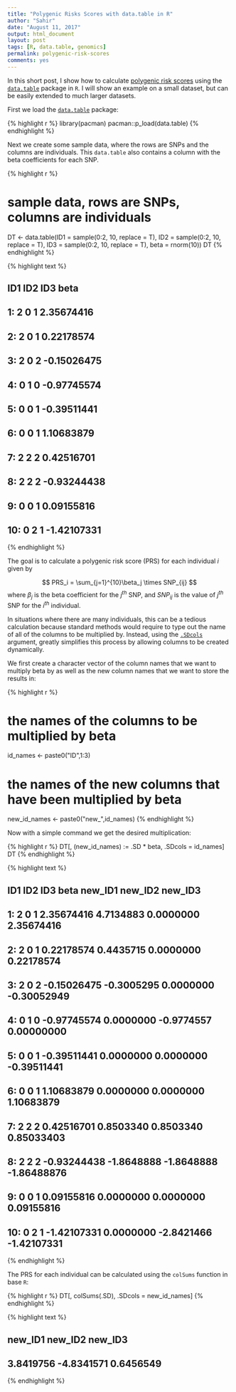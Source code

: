 ```yaml
---
title: "Polygenic Risks Scores with data.table in R"
author: "Sahir"
date: "August 11, 2017"
output: html_document
layout: post
tags: [R, data.table, genomics]
permalink: polygenic-risk-scores
comments: yes
---
```




In this short post, I show how to calculate [polygenic risk scores](https://en.wikipedia.org/wiki/Polygenic_score) using the [`data.table`](https://cran.r-project.org/web/packages/data.table/vignettes/datatable-intro.html) package in `R`. I will show an example on a small dataset, but can be easily extended to much larger datasets. 

First we load the [`data.table`](https://github.com/Rdatatable/data.table/wiki) package:

{% highlight r %}
library(pacman)
pacman::p_load(data.table)
{% endhighlight %}

Next we create some sample data, where the rows are SNPs and the columns are individuals. This `data.table` also contains a column with the beta coefficients for each SNP. 


{% highlight r %}
# sample data, rows are SNPs, columns are individuals
DT <- data.table(ID1 = sample(0:2, 10, replace = T),
                 ID2 = sample(0:2, 10, replace = T),
                 ID3 = sample(0:2, 10, replace = T),
                 beta = rnorm(10))
DT
{% endhighlight %}



{% highlight text %}
##     ID1 ID2 ID3        beta
##  1:   2   0   1  2.35674416
##  2:   2   0   1  0.22178574
##  3:   2   0   2 -0.15026475
##  4:   0   1   0 -0.97745574
##  5:   0   0   1 -0.39511441
##  6:   0   0   1  1.10683879
##  7:   2   2   2  0.42516701
##  8:   2   2   2 -0.93244438
##  9:   0   0   1  0.09155816
## 10:   0   2   1 -1.42107331
{% endhighlight %}

The goal is to calculate a polygenic risk score (PRS) for each individual $i$ given by 

$$
PRS_i = \sum_{j=1}^{10}\beta_j \times SNP_{ij}
$$
where $\beta_j$ is the beta coefficient for the $j^{th}$ SNP, and $SNP_{ij}$ is the value of $j^{th}$ SNP for the $i^{th}$ individual.  

In situations where there are many individuals, this can be a tedious calculation because standard methods would require to type out the name of all of the columns to be multiplied by. Instead, using the [`.SDcols`](https://stackoverflow.com/questions/14937165/using-dynamic-column-names-in-data-table?lq=1) argument, greatly simplifies this process by allowing columns to be created dynamically.  

We first create a character vector of the column names that we want to multiply beta by as well as the new column names that we want to store the results in:


{% highlight r %}
# the names of the columns to be multiplied by beta
id_names <- paste0("ID",1:3)

# the names of the new columns that have been multiplied by beta
new_id_names <- paste0("new_",id_names)
{% endhighlight %}


Now with a simple command we get the desired multiplication:

{% highlight r %}
DT[, (new_id_names) := .SD * beta, .SDcols = id_names]
DT
{% endhighlight %}



{% highlight text %}
##     ID1 ID2 ID3        beta    new_ID1    new_ID2     new_ID3
##  1:   2   0   1  2.35674416  4.7134883  0.0000000  2.35674416
##  2:   2   0   1  0.22178574  0.4435715  0.0000000  0.22178574
##  3:   2   0   2 -0.15026475 -0.3005295  0.0000000 -0.30052949
##  4:   0   1   0 -0.97745574  0.0000000 -0.9774557  0.00000000
##  5:   0   0   1 -0.39511441  0.0000000  0.0000000 -0.39511441
##  6:   0   0   1  1.10683879  0.0000000  0.0000000  1.10683879
##  7:   2   2   2  0.42516701  0.8503340  0.8503340  0.85033403
##  8:   2   2   2 -0.93244438 -1.8648888 -1.8648888 -1.86488876
##  9:   0   0   1  0.09155816  0.0000000  0.0000000  0.09155816
## 10:   0   2   1 -1.42107331  0.0000000 -2.8421466 -1.42107331
{% endhighlight %}

The PRS for each individual can be calculated using the `colSums` function in base `R`:


{% highlight r %}
DT[, colSums(.SD), .SDcols = new_id_names]
{% endhighlight %}



{% highlight text %}
##    new_ID1    new_ID2    new_ID3 
##  3.8419756 -4.8341571  0.6456549
{% endhighlight %}

